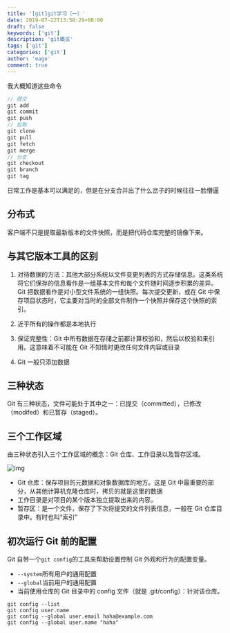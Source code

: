```yaml
---
title: '[git]git学习（一）'
date: 2019-07-22T13:58:29+08:00
draft: false
keywords: ['git']
description: 'git概览'
tags: ['git']
categories: ['git']
author: 'eago'
comment: true
---
```


我大概知道这些命令

```js
// 提交
git add
git commit
git push
// 拉取
git clone
git pull
git fetch
git merge
// 分支
git checkout
git branch
git tag
```

日常工作是基本可以满足的，但是在分支合并出了什么岔子的时候往往一脸懵逼

## 分布式

客户端不只是提取最新版本的文件快照，而是把代码仓库完整的镜像下来。

## 与其它版本工具的区别

1. 对待数据的方法：其他大部分系统以文件变更列表的方式存储信息。这类系统将它们保存的信息看作是一组基本文件和每个文件随时间逐步积累的差异。Git 把数据看作是对小型文件系统的一组快照。每次提交更新，或在 Git 中保存项目状态时，它主要对当时的全部文件制作一个快照并保存这个快照的索引。

2. 近乎所有的操作都是本地执行
3. 保证完整性：Git 中所有数据在存储之前都计算校验和，然后以校验和来引用。这意味着不可能在 Git 不知情时更改任何文件内容或目录
4. Git 一般只添加数据

## 三种状态

Git 有三种状态，文件可能处于其中之一：已提交（committed），已修改（modifed）和已暂存（staged）。

## 三个工作区域

由三种状态引入三个工作区域的概念：Git 仓库、工作目录以及暂存区域。

![img](https://git-scm.com/book/en/v2/images/areas.png)

- Git 仓库：保存项目的元数据和对象数据库的地方。这是 Git 中最重要的部分，从其他计算机克隆仓库时，拷贝的就是这里的数据
- 工作目录是对项目的某个版本独立提取出来的内容。
- 暂存区：是一个文件，保存了下次将提交的文件列表信息，一般在 Git 仓库目录中。有时也叫“索引”

## 初次运行 Git 前的配置

Git 自带一个`git config`的工具来帮助设置控制 Git 外观和行为的配置变量。

- `--system`所有用户的通用配置
- `--global`当前用户的通用配置
- 当前使用仓库的 Git 目录中的 config 文件（就是 .git/config）：针对该仓库。

```
git config --list
git config user.name
git config --global user.email haha@example.com
git config --global user.name "haha"
```
